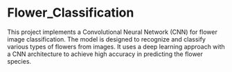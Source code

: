 # Flower_Classification
This project implements a Convolutional Neural Network (CNN) for flower image classification. The model is designed to recognize and classify various types of flowers from images. It uses a deep learning approach with a CNN architecture to achieve high accuracy in predicting the flower species.

